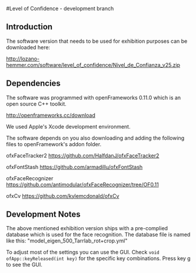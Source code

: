#Level of Confidence - development branch

## Introduction
The software version that needs to be used for exhibition purposes can be downloaded here:

<http://lozano-hemmer.com/software/level_of_confidence/Nivel_de_Confianza_v25.zip>


## Dependencies
The software was programmed with openFrameworks 0.11.0 which is an open source C++ toolkit.

<http://openframeworks.cc/download>

We used Apple's Xcode development environment.

The software depends on you also downloading and adding the following files to openFramework's addon folder.

ofxFaceTracker2
<https://github.com/HalfdanJ/ofxFaceTracker2>

ofxFontStash
<https://github.com/armadillu/ofxFontStash>

ofxFaceRecognizer
<https://github.com/antimodular/ofxFaceRecognizer/tree/OF0.11>

ofxCv
<https://github.com/kylemcdonald/ofxCv>


## Development Notes
The above mentioned exhibition version ships with a pre-complied database which is used for the face recognition.
The database file is named like this: "model_eigen_500_Tarrlab_rot+crop.yml"


To adjust most of the settings you can use the GUI. Check `void ofApp::keyReleased(int key)` for the specific key combinations.
Press key g to see the GUI.



